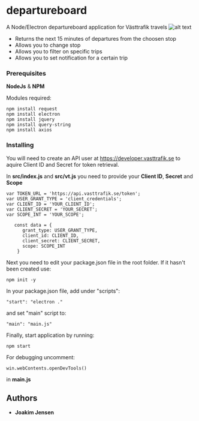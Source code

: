 # departureboard

A Node/Electron departureboard application for Västtrafik travels
![alt text](http://socialsiberia.com/dp.png)

* Returns the next 15 minutes of departures from the choosen stop
* Allows you to change stop
* Allows you to filter on specific trips
* Allows you to set notification for a certain trip

### Prerequisites

**NodeJs** & **NPM**

Modules required:

```
npm install request
npm install electron
npm install jquery
npm install query-string
npm install axios
```

### Installing
You will need to create an API user at https://developer.vasttrafik.se to aquire Client ID and Secret for token retrieval.

In **src/index.js** and **src/vt.js** you need to provide your **Client ID**, **Secret** and **Scope**
```
var TOKEN_URL = 'https://api.vasttrafik.se/token';
var USER_GRANT_TYPE = 'client_credentials';
var CLIENT_ID = 'YOUR_CLIENT_ID';
var CLIENT_SECRET = 'YOUR_SECRET';
var SCOPE_INT = 'YOUR_SCOPE';

   const data = {
      grant_type: USER_GRANT_TYPE,
      client_id: CLIENT_ID,
      client_secret: CLIENT_SECRET,
      scope: SCOPE_INT
    }
```
Next you need to edit your package.json file in the root folder. If it hasn't been created use:

```
npm init -y
```

In your package.json file, add under "scripts":

```
"start": "electron ."
```

and set "main" script to:

```
"main": "main.js"
```

Finally, start application by running:

```
npm start
```

For debugging uncomment:

```
win.webContents.openDevTools()
```

in **main.js**

## Authors

* **Joakim Jensen**
